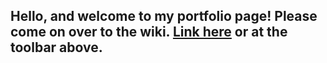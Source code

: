 ## Hello, and welcome to my portfolio page! Please come on over to the wiki. [Link here](https://github.com/danieljamesdavis/Portfolio/wiki) or at the toolbar above.
